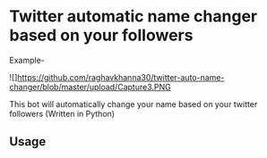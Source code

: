 # Twitter automatic name changer based on your followers

Example-

![]https://github.com/raghavkhanna30/twitter-auto-name-changer/blob/master/upload/Capture3.PNG

This bot will automatically change your name based on your twitter followers (Written in Python)

## Usage


